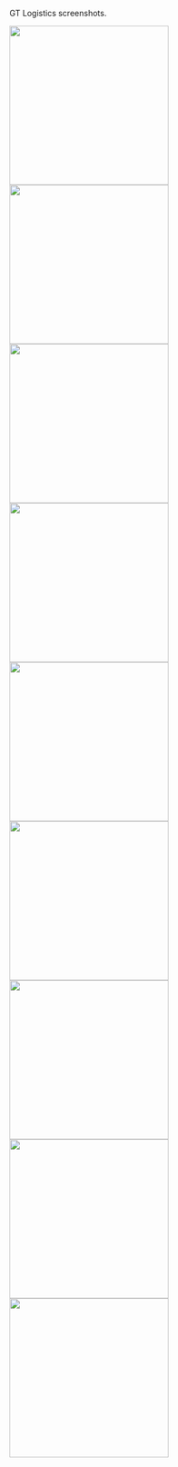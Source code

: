 GT Logistics screenshots.

<img src="screenshots/login_screen.png" width="280"/> <img src="screenshots/main_screen_no_tasks.png" width="280"/> <img src="screenshots/main_screen_with_tasks.png" width="280" />
<img src="screenshots/main_screen_tutorial.png" width="280" /> <img src="screenshots/upload_screen.png" width="280" /> <img src="screenshots/upload_screen_tutorial.png" width="280" />
<img src="screenshots/unload_screen_no_photo.png" width="280" /> <img src="screenshots/confirm_upload_screen_with_photos.png" width="280" /> <img src="screenshots/main_screen_sending_upload_data.png" width="280" />

